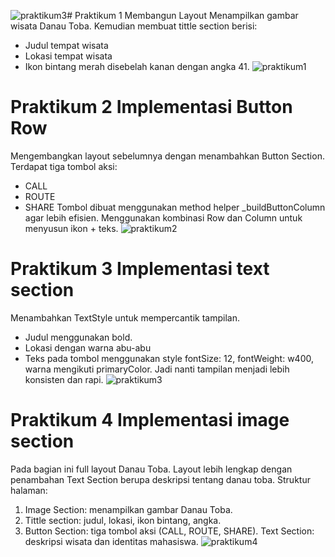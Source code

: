 ![praktikum3](https://github.com/user-attachments/assets/c1add793-a1aa-4f0c-9610-631a211c59eb)# Praktikum 1 Membangun Layout 
Menampilkan gambar wisata Danau Toba.
Kemudian membuat tittle section berisi: 
- Judul tempat wisata
- Lokasi tempat wisata
- Ikon bintang merah disebelah kanan dengan angka 41.
![praktikum1](https://github.com/user-attachments/assets/644dff69-5a4a-4ad6-a9cb-03f96ed4886f)

# Praktikum 2 Implementasi Button Row
Mengembangkan layout sebelumnya dengan menambahkan Button Section.
Terdapat tiga tombol aksi:
- CALL
- ROUTE
- SHARE
Tombol dibuat menggunakan method helper _buildButtonColumn agar lebih efisien.
Menggunakan kombinasi Row dan Column untuk menyusun ikon + teks.
![praktikum2](https://github.com/user-attachments/assets/cca1c4d4-0863-466f-8b89-eec0a889b00b)

# Praktikum 3 Implementasi text section
Menambahkan TextStyle untuk mempercantik tampilan.
- Judul menggunakan bold.
- Lokasi dengan warna abu-abu
- Teks pada tombol menggunakan style fontSize: 12, fontWeight: w400, warna mengikuti primaryColor.
Jadi nanti tampilan menjadi lebih konsisten dan rapi.
![praktikum3](https://github.com/user-attachments/assets/6c7d46c7-c454-415d-8329-5b9187a5b6bf)

# Praktikum 4 Implementasi image section
Pada bagian ini full layout Danau Toba.
Layout lebih lengkap dengan penambahan Text Section berupa deskripsi tentang danau toba.
Struktur halaman:
1. Image Section: menampilkan gambar Danau Toba.
2. Tittle section: judul, lokasi, ikon bintang, angka.
3. Button Section: tiga tombol aksi (CALL, ROUTE, SHARE).
Text Section: deskripsi wisata dan identitas mahasiswa.
![praktikum4](https://github.com/user-attachments/assets/f6b41bb9-7f11-48fd-aed6-b7c7257702ed)



